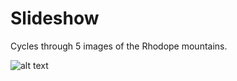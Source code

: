 # Slideshow

Cycles through 5 images of the Rhodope mountains.

![alt text](https://github.com/Ignatoff/Projects/blob/master/Slideshow/SlideshowPhoto.PNG)
